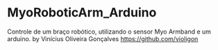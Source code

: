 # MyoRoboticArm_Arduino
Controle de um braço robótico, utilizando o sensor Myo Armband e um arduino.
by Vinícius Oliveira Gonçalves https://github.com/violigon 
